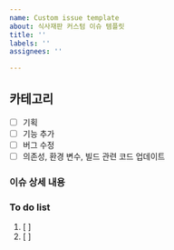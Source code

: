 ```yaml
---
name: Custom issue template
about: 식사재판 커스텀 이슈 템플릿
title: ''
labels: ''
assignees: ''

---
```


## 카테고리
- [ ] 기획
- [ ] 기능 추가
- [ ] 버그 수정
- [ ] 의존성, 환경 변수, 빌드 관련 코드 업데이트

### 이슈 상세 내용


### To do list
1. [ ] 
2. [ ]
